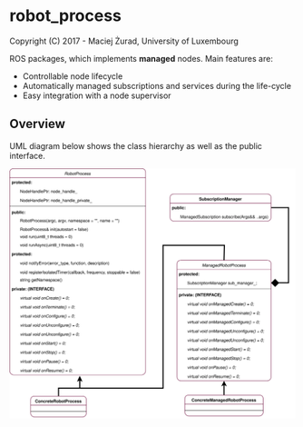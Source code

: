 # robot_process
Copyright (C) 2017 - Maciej Żurad, University of Luxembourg

ROS packages, which implements **managed** nodes. Main features are:
- Controllable node lifecycle
- Automatically managed subscriptions and services during the life-cycle
- Easy integration with a node supervisor

## Overview

UML diagram below shows the class hierarchy as well as the public interface.

![Alt text](./docs/figures/robot_process.svg)


